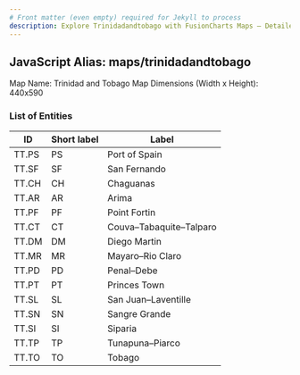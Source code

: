 ```yaml
---
# Front matter (even empty) required for Jekyll to process
description: Explore Trinidadandtobago with FusionCharts Maps – Detailed features for seamless integration. Try now & enhance your data visualization today! 
---
```


## JavaScript Alias: maps/trinidadandtobago

Map Name: Trinidad and Tobago Map
Dimensions (Width x Height): 440x590

### List of Entities

ID | Short label | Label
---|---|---|
TT.PS|PS|Port of Spain
TT.SF|SF|San Fernando
TT.CH|CH|Chaguanas
TT.AR|AR|Arima
TT.PF|PF|Point Fortin
TT.CT|CT|Couva–Tabaquite–Talparo
TT.DM|DM|Diego Martin
TT.MR|MR|Mayaro–Rio Claro
TT.PD|PD|Penal–Debe
TT.PT|PT|Princes Town
TT.SL|SL|San Juan–Laventille
TT.SN|SN|Sangre Grande
TT.SI|SI|Siparia
TT.TP|TP|Tunapuna–Piarco
TT.TO|TO|Tobago